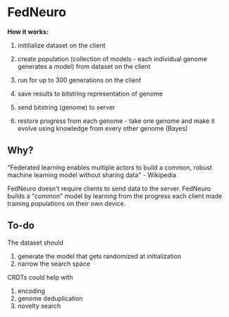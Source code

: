 # FedNeuro

**How it works:**

1. initilialize dataset on the client

2. create population (collection of models - each individual genome generates a model) from dataset on the client

3. run for up to 300 generations on the client 

4. save results to bitstring representation of genome

5. send bitstring (genome) to server

6. restore progress from each genome - take one genome and make it evolve using knowledge from every other genome  (Bayes)


## Why?

"Federated learning enables multiple actors to build a common, robust machine learning model without sharing data" - Wikipedia

FedNeuro doesn't require clients to send data to the server. FedNeuro builds a "common" model by learning from the progress each client made training populations on their own device.

## To-do

The dataset should 
1. generate the model that gets randomized at initialization
2. narrow the search space

CRDTs could help with 
1. encoding
2. genome deduplication
3. novelty search


